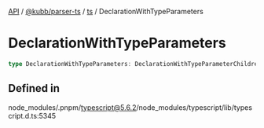 [API](../../../../../packages.md) / [@kubb/parser-ts](../../../index.md) / [ts](../index.md) / DeclarationWithTypeParameters

# DeclarationWithTypeParameters

```ts
type DeclarationWithTypeParameters: DeclarationWithTypeParameterChildren | JSDocTypedefTag | JSDocCallbackTag | JSDocSignature;
```

## Defined in

node\_modules/.pnpm/typescript@5.6.2/node\_modules/typescript/lib/typescript.d.ts:5345
